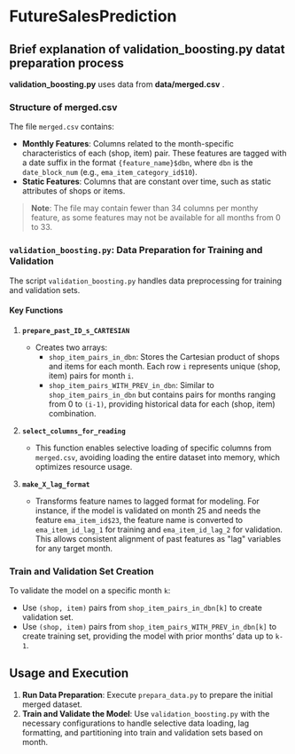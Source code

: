 # FutureSalesPrediction

## Brief explanation of validation_boosting.py datat preparation process

**validation_boosting.py** uses data from **data/merged.csv** . 
### Structure of merged.csv
The file `merged.csv` contains:
- **Monthly Features**: Columns related to the month-specific characteristics of each (shop, item) pair. These features are tagged with a date suffix in the format `{feature_name}$dbn`, where `dbn` is the `date_block_num` (e.g., `ema_item_category_id$10`).
- **Static Features**: Columns that are constant over time, such as static attributes of shops or items.


> **Note**: The file may contain fewer than 34 columns per monthy feature, as some features may not be available for all months from 0 to 33.

### `validation_boosting.py`: Data Preparation for Training and Validation
The script `validation_boosting.py` handles data preprocessing for training and validation sets.

#### Key Functions

1. **`prepare_past_ID_s_CARTESIAN`**
   - Creates two arrays: 
     - `shop_item_pairs_in_dbn`: Stores the Cartesian product of shops and items for each month. Each row `i` represents unique (shop, item) pairs for month `i`.
     - `shop_item_pairs_WITH_PREV_in_dbn`: Similar to `shop_item_pairs_in_dbn` but contains pairs for months ranging from 0 to `(i-1)`, providing historical data for each (shop, item) combination.

2. **`select_columns_for_reading`**
   - This function enables selective loading of specific columns from `merged.csv`, avoiding loading the entire dataset into memory, which optimizes resource usage.

3. **`make_X_lag_format`**
   - Transforms feature names to lagged format for modeling. For instance, if the model is validated on month 25 and needs the feature `ema_item_id$23`, the feature name is converted to `ema_item_id_lag_1` for training and `ema_item_id_lag_2` for validation. This allows consistent alignment of past features as "lag" variables for any target month.

### Train and Validation Set Creation
To validate the model on a specific month `k`:
- Use `(shop, item)` pairs from `shop_item_pairs_in_dbn[k]` to create validation set.
- Use `(shop, item)` pairs from `shop_item_pairs_WITH_PREV_in_dbn[k]` to create training set, providing the model with prior months’ data up to `k-1`.

## Usage and Execution
1. **Run Data Preparation**: Execute `prepara_data.py` to prepare the initial merged dataset.
2. **Train and Validate the Model**: Use `validation_boosting.py` with the necessary configurations to handle selective data loading, lag formatting, and partitioning into train and validation sets based on month.
